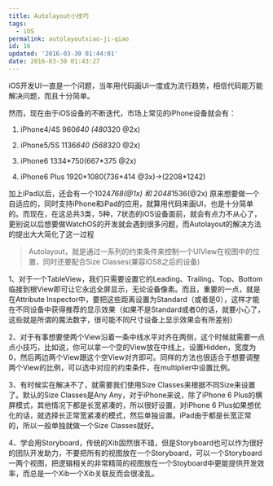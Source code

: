 ```yaml
---
title: Autolayout小技巧
tags:
  - iOS
permalink: autolayoutxiao-ji-qiao
id: 16
updated: '2016-03-30 01:44:01'
date: 2016-03-30 01:43:27
---
```


iOS开发UI一直是一个问题，当年用代码画UI一度成为流行趋势，相信代码能万能解决问题，而且十分简单。

然而，现在由于iOS设备的不断迭代，市场上常见的iPhone设备就会有：

1.  iPhone4/4S 960*640 (480*320 @2x)

2.  iPhone5/5S 1136*640 (568*320 @2x)

3.  iPhone6 1334\*750(667\*375 @2x)

4.  iPhone6 Plus 1920\*1080(736\*414 @3x)->(2208*1242)

加上iPad以后，还会有一个1024*768(@1x) 和 2048*1536(@2x) 原来想要做一个自适应的，同时支持iPhone和iPad的应用，就算用代码来画UI，也是十分简单的。而现在，在这总共3类，5种，7状态的iOS设备面前，就会有点力不从心了，更别说以后想要做WatchOS的开发就会遇到很多问题，而Autolayout的解决方法的提出大大简化了这一过程

> Autolayout，就是通过一系列的约束条件来控制一个UIView在视图中的位置，同时还要配合Size Classes(兼容iOS8之后的设备)

1、对于一个TableView，我们只需要设置它的Leading、Trailing、Top、Bottom临接到根View即可让它永远全屏显示，无论设备像素。而且，重要的一点，就是在Attribute Inspector中，要把这些距离设置为Standard（或者是0），这样才能在不同设备中获得推荐的显示效果（如果不是Standard或者0的话，就要小心了，这些就是所谓的魔法数字，很可能不同尺寸设备上显示效果会有所差别）

2、对于有事想要使两个View沿着一条中线水平对齐在两侧，这个时候就需要一点点小技巧，比如说，你可以拿一个空的View放在中线上，设置Hidden，宽度为0，然后两边两个View跟这个空View对齐即可。同样的方法也很适合于想要调整两个View的比例，可以选中对应的约束条件，在multiplier中设置比例。

3、有时候实在解决不了，就需要我们使用Size Classes来根据不同Size来设置了。默认的Size Classes是Any Any，对于iPhone来说，除了iPhone 6 Plus的横屏模式，其他情况下都是长宽紧凑的，所以很好设置，对iPhone 6 Plus如果想优化的话，就选择长正常宽紧凑的模式，然后单独设置。iPad由于都是长宽正常的，所以一般单独就做一个Size Classes就好。

4、学会用Storyboard，传统的Xib固然很不错，但是Storyboard也可以作为很好的团队开发助力，不要把所有的视图放在一个Storyboard，可以一个Storyboard一两个视图，把逻辑相关的非常精简的视图放在一个Stoyboard中更能提供开发效率，而总是一个Xib一个Xib关联反而会很凌乱。